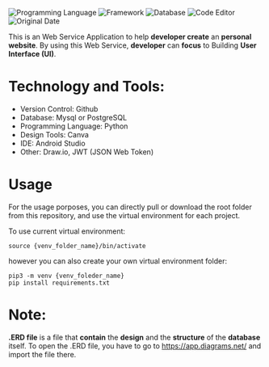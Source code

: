 ![Programming Language](https://img.shields.io/badge/Programming%20Language-Python-red)
![Framework](https://img.shields.io/badge/Framework-Django%20Framework-red)
![Database](https://img.shields.io/badge/Database-MySQL-yellow)
![Code Editor](https://img.shields.io/badge/Code%20Editor-Visual%20Studio%20Code-blue)
![Original Date](https://img.shields.io/badge/Original%20Date-2021-important)

This is an Web Service Application to help **developer create** an **personal website**. By using this Web Service, **developer** can **focus** to Building **User Interface (UI)**. 

# Technology and Tools: 
- Version Control: Github
- Database: Mysql or PostgreSQL
- Programming Language: Python
- Design Tools: Canva
- IDE: Android Studio
- Other: Draw.io, JWT (JSON Web Token)

# Usage 
For the usage porposes, you can directly pull or download the root folder from this repository, and use the virtual environment for each project. 

To use current virtual environment: 
```
source {venv_folder_name}/bin/activate 
```

however you can also create your own virtual environment folder:
```
pip3 -m venv {venv_foleder_name}
pip install requirements.txt  
```

# Note: 
**.ERD file** is a file that **contain** the **design** and the **structure** of the **database** itself. To open the .ERD file, you have to go to <https://app.diagrams.net/> and import the file there.